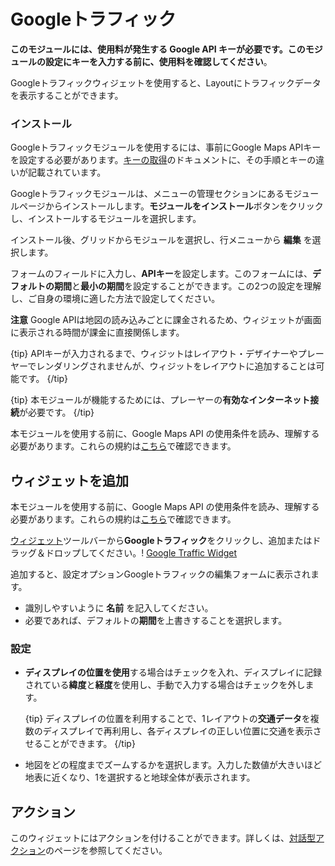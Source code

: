<!--toc=widgets-->

# Googleトラフィック

**このモジュールには、使用料が発生する Google API キーが必要です。このモジュールの設定にキーを入力する前に、使用料を確認してください**。

Googleトラフィックウィジェットを使用すると、Layoutにトラフィックデータを表示することができます。

### インストール

Googleトラフィックモジュールを使用するには、事前にGoogle Maps APIキーを設定する必要があります。[キーの取得](https://developers.google.com/maps/documentation/javascript/get-api-key)のドキュメントに、その手順とキーの違いが記載されています。

Googleトラフィックモジュールは、メニューの管理セクションにあるモジュールページからインストールします。**モジュールをインストール**ボタンをクリックし、インストールするモジュールを選択します。

インストール後、グリッドからモジュールを選択し、行メニューから **編集** を選択します。

フォームのフィールドに入力し、**APIキー**を設定します。このフォームには、**デフォルトの期間**と**最小の期間**を設定することができます。この2つの設定を理解し、ご自身の環境に適した方法で設定してください。


**注意** Google APIは地図の読み込みごとに課金されるため、ウィジェットが画面に表示される時間が課金に直接関係します。

{tip}
APIキーが入力されるまで、ウィジットはレイアウト・デザイナーやプレーヤーでレンダリングされませんが、ウィジットをレイアウトに追加することは可能です。
{/tip}

{tip}
本モジュールが機能するためには、プレーヤーの**有効なインターネット接続**が必要です。
{/tip}

本モジュールを使用する前に、Google Maps API の使用条件を読み、理解する必要があります。これらの規約は[こちら](https://developers.google.com/maps/terms)で確認できます。

## ウィジェットを追加

本モジュールを使用する前に、Google Maps API の使用条件を読み、理解する必要があります。これらの規約は[こちら](https://developers.google.com/maps/terms)で確認できます。

[ウィジェット](layouts_widgets.html)ツールバーから**Googleトラフィック**をクリックし、追加またはドラッグ＆ドロップしてください。! [Google Traffic Widget](imgv2_media_googletraffic_widget.png)

追加すると、設定オプションGoogleトラフィックの編集フォームに表示されます。

- 識別しやすいように **名前** を記入してください。
- 必要であれば、デフォルトの**期間**を上書きすることを選択します。

### 設定

- **ディスプレイの位置を使用**する場合はチェックを入れ、ディスプレイに記録されている**緯度**と**経度**を使用し、手動で入力する場合はチェックを外します。

  {tip}
  ディスプレイの位置を利用することで、1レイアウトの**交通データ**を複数のディスプレイで再利用し、各ディスプレイの正しい位置に交通を表示させることができます。
  {/tip}

- 地図をどの程度までズームするかを選択します。入力した数値が大きいほど地表に近くなり、1を選択すると地球全体が表示されます。

## アクション

このウィジェットにはアクションを付けることができます。詳しくは、[対話型アクション](layouts_interactive_actions.html)のページを参照してください。
